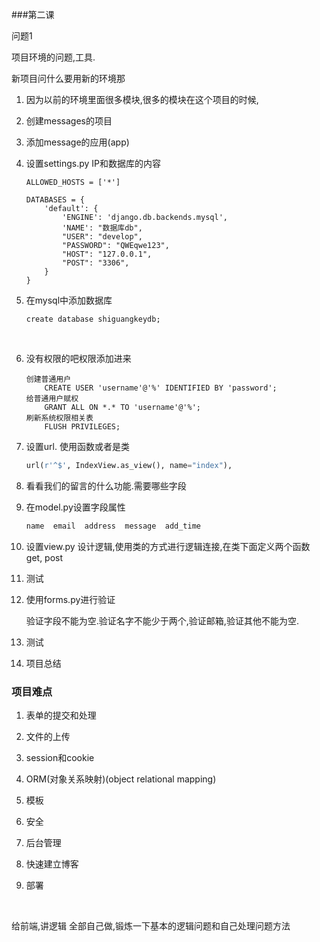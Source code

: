 ###第二课

问题1

项目环境的问题,工具.  

新项目问什么要用新的环境那

1. 因为以前的环境里面很多模块,很多的模块在这个项目的时候,





1. 创建messages的项目

2. 添加message的应用(app)

3. 设置settings.py  IP和数据库的内容

   ```
   ALLOWED_HOSTS = ['*']

   DATABASES = {
       'default': {
           'ENGINE': 'django.db.backends.mysql',
           'NAME': "数据库db",      
           "USER": "develop",
           "PASSWORD": "QWEqwe123",
           "HOST": "127.0.0.1",
           "POST": "3306",
       }
   }
   ```


4. 在mysql中添加数据库

   ```
   create database shiguangkeydb;
   ```

   ​



5. 没有权限的吧权限添加进来

   ```
   创建普通用户
       CREATE USER 'username'@'%' IDENTIFIED BY 'password';
   给普通用户赋权
       GRANT ALL ON *.* TO 'username'@'%';
   刷新系统权限相关表
       FLUSH PRIVILEGES;
   ```

6. 设置url.  使用函数或者是类

   ```python
   url(r'^$', IndexView.as_view(), name="index"),
   ```

7. 看看我们的留言的什么功能.需要哪些字段

8. 在model.py设置字段属性

   ```html
   name  email  address  message  add_time 
   ```

9. 设置view.py 设计逻辑,使用类的方式进行逻辑连接,在类下面定义两个函数  get, post

10. 测试

11. 使用forms.py进行验证

    验证字段不能为空.验证名字不能少于两个,验证邮箱,验证其他不能为空.

12. 测试

13. 项目总结


### 项目难点

1. 表单的提交和处理

2. 文件的上传

3. session和cookie

4. ORM(对象关系映射)(object relational mapping)

5. 模板

6. 安全

7. 后台管理

8. 快速建立博客

9. 部署

   ​


给前端,讲逻辑 全部自己做,锻炼一下基本的逻辑问题和自己处理问题方法